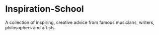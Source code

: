 # Inspiration-School
A collection of inspiring, creative advice from famous musicians, writers, philosophers and artists.
